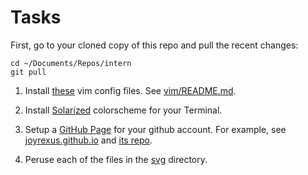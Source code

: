 Tasks
=====

First, go to your cloned copy of this repo and pull the recent changes:

    cd ~/Documents/Repos/intern
    git pull

1. Install [these](vim) vim config files. See [vim/README.md](vim/README.md).

2. Install [Solarized](https://github.com/altercation/solarized/tree/master/osx-terminal.app-colors-solarized) colorscheme for your Terminal.

3. Setup a [GitHub Page](http://pages.github.com/) for your github account.  For example, see [joyrexus.github.io](http://joyrexus.github.io/) and [its repo](https://github.com/joyrexus/joyrexus.github.com).

4. Peruse each of the files in the [svg](svg) directory.
